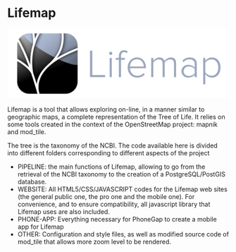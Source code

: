 # Lifemap

![Lifemap Logo](/WEBSITE/img/logo1.png)

Lifemap is a tool that allows exploring on-line, in a manner similar to geographic maps, a complete representation of the Tree of Life. It relies on some tools created in the context of the OpenStreetMap project: mapnik and mod_tile. 

The tree is the taxonomy of the NCBI. The code available here is divided into different folders corresponding to different aspects of the project
* PIPELINE: the main functions of Lifemap, allowing to go from the retrieval of the NCBI taxonomy to the creation of a PostgreSQL/PostGIS database. 
* WEBSITE: All HTML5/CSS/JAVASCRIPT codes for the Lifemap web sites (the general public one, the pro one and the mobile one). For convenience, and to ensure compatibility, all javascript library that Lifemap uses are also included.
* PHONE-APP: Everything necessary for PhoneGap to create a mobile app for Lifemap
* OTHER: Configuration and style files, as well as modified source code of mod_tile that allows more zoom level to be rendered.


